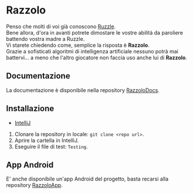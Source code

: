 # Razzolo
Penso che molti di voi già conoscono [Ruzzle](https://wikipedia.org/wiki/Ruzzle).\
Bene allora, d'ora in avanti potrete dimostare le vostre abilità da paroliere battendo vostra madre a Ruzzle.\
Vi starete chiedendo come, semplice la risposta è **Razzolo**.\
Grazie a sofisticati algoritmi di intelligenza artificiale nessuno potrà mai battervi... a meno che l'altro giocatore non faccia uso anche lui di **Razzolo**.

## Documentazione
La documentazione è disponibile nella repository [RazzoloDocs](https://github.com/RazzoloDevs/RazzoloDocs).

## Installazione
- [IntelliJ](https://www.jetbrains.com/idea)
1. Clonare la repository in locale: `git clone <repo url>`.
2. Aprire la cartella in IntelliJ.
3. Eseguire il file di test: `Testing`.

## App Android
E' anche disponibile un'app Android del progetto, basta recarsi alla repository [RazzoloApp](https://github.com/RazzoloDevs/RazzoloApp).
